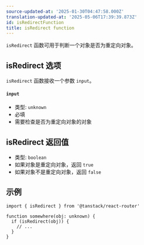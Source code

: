 ```yaml
---
source-updated-at: '2025-01-30T04:47:58.000Z'
translation-updated-at: '2025-05-06T17:39:39.873Z'
id: isRedirectFunction
title: isRedirect function
---
```


`isRedirect` 函数可用于判断一个对象是否为重定向对象。

## isRedirect 选项

`isRedirect` 函数接收一个参数 `input`。

#### `input`

- 类型: `unknown`
- 必填
- 需要检查是否为重定向对象的对象

## isRedirect 返回值

- 类型: `boolean`
- 如果对象是重定向对象，返回 `true`
- 如果对象不是重定向对象，返回 `false`

## 示例

```tsx
import { isRedirect } from '@tanstack/react-router'

function somewhere(obj: unknown) {
  if (isRedirect(obj)) {
    // ...
  }
}
```
